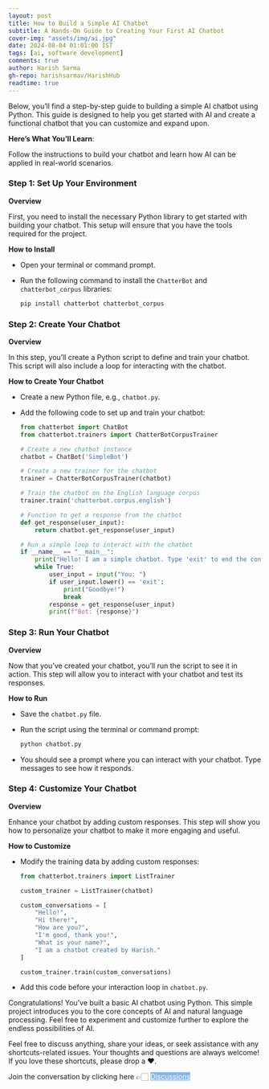 ```yaml
---
layout: post
title: How to Build a Simple AI Chatbot
subtitle: A Hands-On Guide to Creating Your First AI Chatbot
cover-img: "assets/img/ai.jpg"
date: 2024-08-04 01:01:00 IST
tags: [ai, software development]
comments: true
author: Harish Sarma
gh-repo: harishsarmav/HarishHub
readtime: true
---
```


Below, you’ll find a step-by-step guide to building a simple AI chatbot using Python. This guide is designed to help you get started with AI and create a functional chatbot that you can customize and expand upon.

**Here’s What You’ll Learn**:

Follow the instructions to build your chatbot and learn how AI can be applied in real-world scenarios.

### Step 1: Set Up Your Environment

**Overview**

First, you need to install the necessary Python library to get started with building your chatbot. This setup will ensure that you have the tools required for the project.

**How to Install**

- Open your terminal or command prompt.
- Run the following command to install the `ChatterBot` and `chatterbot_corpus` libraries:

    ```bash
    pip install chatterbot chatterbot_corpus
    ```

### Step 2: Create Your Chatbot

**Overview**

In this step, you’ll create a Python script to define and train your chatbot. This script will also include a loop for interacting with the chatbot.

**How to Create Your Chatbot**

- Create a new Python file, e.g., `chatbot.py`.
- Add the following code to set up and train your chatbot:

    ```python
    from chatterbot import ChatBot
    from chatterbot.trainers import ChatterBotCorpusTrainer

    # Create a new chatbot instance
    chatbot = ChatBot('SimpleBot')

    # Create a new trainer for the chatbot
    trainer = ChatterBotCorpusTrainer(chatbot)

    # Train the chatbot on the English language corpus
    trainer.train('chatterbot.corpus.english')

    # Function to get a response from the chatbot
    def get_response(user_input):
        return chatbot.get_response(user_input)

    # Run a simple loop to interact with the chatbot
    if __name__ == "__main__":
        print("Hello! I am a simple chatbot. Type 'exit' to end the conversation.")
        while True:
            user_input = input("You: ")
            if user_input.lower() == 'exit':
                print("Goodbye!")
                break
            response = get_response(user_input)
            print(f"Bot: {response}")
    ```

### Step 3: Run Your Chatbot

**Overview**

Now that you’ve created your chatbot, you’ll run the script to see it in action. This step will allow you to interact with your chatbot and test its responses.

**How to Run**

- Save the `chatbot.py` file.
- Run the script using the terminal or command prompt:

    ```bash
    python chatbot.py
    ```

- You should see a prompt where you can interact with your chatbot. Type messages to see how it responds.

### Step 4: Customize Your Chatbot

**Overview**

Enhance your chatbot by adding custom responses. This step will show you how to personalize your chatbot to make it more engaging and useful.

**How to Customize**

- Modify the training data by adding custom responses:

    ```python
    from chatterbot.trainers import ListTrainer

    custom_trainer = ListTrainer(chatbot)

    custom_conversations = [
        "Hello!",
        "Hi there!",
        "How are you?",
        "I'm good, thank you!",
        "What is your name?",
        "I am a chatbot created by Harish."
    ]

    custom_trainer.train(custom_conversations)
    ```

- Add this code before your interaction loop in `chatbot.py`.

Congratulations! You’ve built a basic AI chatbot using Python. This simple project introduces you to the core concepts of AI and natural language processing. Feel free to experiment and customize further to explore the endless possibilities of AI.

<p> Feel free to discuss anything, share your ideas, or seek assistance with any shortcuts-related issues. Your thoughts and questions are always welcome! If you love these shortcuts, please drop a ❤️. </p>
<p> Join the conversation by clicking here 👉🏻 <a href="https://github.com/harishsarmav/HarishHub/discussions/2" class="btn" style="color: white; background-color: #82B5F3;">Discussions</a> </p>